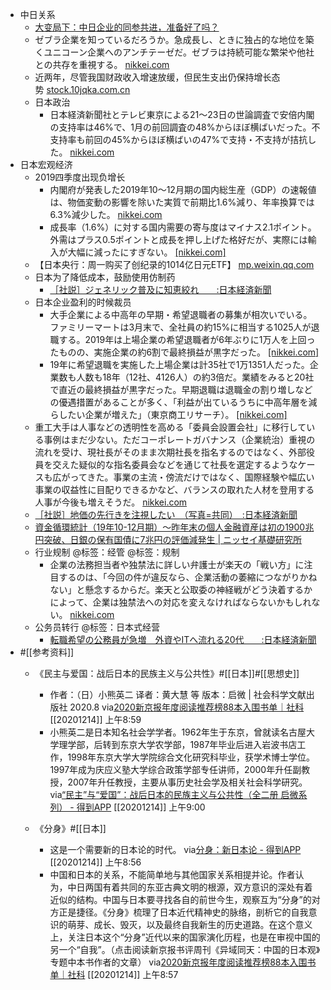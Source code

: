 - 中日关系
    - [大变局下：中日企业的同参共进，准备好了吗？](https://www.diigo.com/outliner/diigo_items/904019/12128769/541632915?key=34d57b46e1)
    - ゼブラ企業を知っているだろうか。急成長し、ときに独占的な地位を築くユニコーン企業へのアンチテーゼだ。ゼブラは持続可能な繁栄や他社との共存を重視する。 [nikkei.com](https://www.nikkei.com/article/DGKKZO55952820R20C20A2TCR000/)
    - 近两年，尽管我国财政收入增速放缓，但民生支出仍保持增长态势 [stock.10jqka.com.cn](http://stock.10jqka.com.cn/20200214/c617494202.shtml)
    - 日本政治
        - 日本経済新聞社とテレビ東京による21～23日の世論調査で安倍内閣の支持率は46%で、1月の前回調査の48%からほぼ横ばいだった。不支持率も前回の45%からほぼ横ばいの47%で支持・不支持が拮抗した。 [nikkei.com](https://www.nikkei.com/article/DGXMZO55990080T20C20A2MM8000/?n_cid=TRPN0017)
- 日本宏观经济
    - 2019四季度出现负增长
        - 内閣府が発表した2019年10～12月期の国内総生産（GDP）の速報値は、物価変動の影響を除いた実質で前期比1.6%減り、年率換算では6.3%減少した。 [nikkei.com](https://www.nikkei.com/article/DGKKZO55729720X10C20A2EA1000/)
        - 成長率（1.6%）に対する国内需要の寄与度はマイナス2.1ポイント。外需はプラス0.5ポイントと成長を押し上げた格好だが、実際には輸入が大幅に減ったにすぎない。 [[nikkei.com]](https://www.nikkei.com/article/DGKKZO55729720X10C20A2EA1000/)
    - 【日本央行：周一购买了创纪录的1014亿日元ETF】 [mp.weixin.qq.com](https://mp.weixin.qq.com/s?__biz=MTA3NDI5ODU0MQ==&mid=2655802900&idx=1&sn=1d28ee2e5414c5bffbf8002d7bd3617d&chksm=738f7fd644f8f6c0eb829f5b8402f85a0dd16beea4bf66967a3fe757dc82ae3300b31d646149)
    - 日本为了降低成本，鼓励使用仿制药
        - [［社説］ジェネリック普及に知恵絞れ　　:日本経済新聞](https://www.diigo.com/outliner/diigo_items/904019/12128769/541204984?key=34d57b46e1)
    - 日本企业盈利的时候裁员
        - 大手企業による中高年の早期・希望退職者の募集が相次いでいる。ファミリーマートは3月末で、全社員の約15%に相当する1025人が退職する。2019年は上場企業の希望退職者が6年ぶりに1万人を上回ったものの、実施企業の約6割で最終損益が黒字だった。 [[nikkei.com]](https://www.nikkei.com/article/DGXMZO55897700Q0A220C2TJ1000/)
        - 19年に希望退職を実施した上場企業は計35社で1万1351人だった。企業数も人数も18年（12社、4126人）の約3倍だ。業績をみると20社で直近の最終損益が黒字だった。早期退職は退職金の割り増しなどの優遇措置があることが多く、「利益が出ているうちに中高年層を減らしたい企業が増えた」（東京商工リサーチ）。 [[nikkei.com]](https://www.nikkei.com/article/DGXMZO55897700Q0A220C2TJ1000/)
    - 重工大手は人事などの透明性を高める「委員会設置会社」に移行している事例はまだ少ない。ただコーポレートガバナンス（企業統治）重視の流れを受け、現社長がそのまま次期社長を指名するのではなく、外部役員を交えた疑似的な指名委員会などを通じて社長を選定するようなケースも広がってきた。事業の主流・傍流だけではなく、国際経験や幅広い事業の収益性に目配りできるかなど、バランスの取れた人材を登用する人事が今後も増えそうだ。 [nikkei.com](https://www.nikkei.com/article/DGXMZO56006500V20C20A2TJC000/)
    - [［社説］地価の先行きを注視したい　（写真=共同）　:日本経済新聞](https://www.diigo.com/outliner/diigo_items/904019/12128769/544286275?key=34d57b46e1)
    - [資金循環統計（19年10-12月期）～昨年末の個人金融資産は初の1900兆円突破、日銀の保有国債に7兆円の評価減発生 | ニッセイ基礎研究所](https://www.diigo.com/outliner/diigo_items/904019/12128769/545268619?key=34d57b46e1)
    - 行业规制 @标签：经管 @标签：规制
        - 企業の法務担当者や独禁法に詳しい弁護士が楽天の「戦い方」に注目するのは、「今回の件が違反なら、企業活動の萎縮につながりかねない」と懸念するからだ。楽天と公取委の神経戦がどう決着するかによって、企業は独禁法への対応を変えなければならないかもしれない。 [nikkei.com](https://www.nikkei.com/article/DGKKZO56052260V20C20A2EA1000/)
    - 公务员转行 @标签：日本式经营
        - [転職希望の公務員が急増　外資やITへ流れる20代　　:日本経済新聞](https://www.diigo.com/outliner/diigo_items/904019/12128769/543788565?key=34d57b46e1)
- #[[参考资料]]
    - 《民主与爱国：战后日本的民族主义与公共性》#[[日本]]#[[思想史]]

        - 作者：（日）小熊英二
译者：黄大慧 等 
版本：启微 | 社会科学文献出版社
2020.8
via[2020新京报年度阅读推荐榜88本入围书单｜社科](https://mp.weixin.qq.com/s?__biz=MjM5NTUxOTc4Mw==&mid=2650509167&idx=2&sn=bdde643cfbcbc8c61bba02a627f73979&chksm=bef86327898fea311f204ebcafa545d0f15b1050ba926add7f68e06f7ede9ebf2febbe9ed8f2)
[[20201214]] 上午8:59
        - 小熊英二是日本知名社会学学者。1962年生于东京，曾就读名古屋大学理学部，后转到东京大学农学部，1987年毕业后进入岩波书店工作，1998年东京大学大学院综合文化研究科毕业，获学术博士学位。1997年成为庆应义塾大学综合政策学部专任讲师，2000年升任副教授，2007年升任教授，主要从事历史社会学及相关社会科学研究。
via[“民主”与“爱国”：战后日本的民族主义与公共性（全二册 启微系列） - 得到APP](https://www.dedao.cn/reader?id=ORa2P4NNLqmQPG2178z5gvkDndlOxWyAG2WajK6BEVXYRrJpA9M4oybeZpqAKQgj)
[[20201214]] 上午9:00
    - 《分身》#[[日本]]
        - 这是一个需要新的日本论的时代。
via[分身：新日本论 - 得到APP](https://www.dedao.cn/reader?id=bBVDEXGGLn7eB51b8NjVRqDoQJPMk3aYOP3adYrXmAxE4Ov92lgzK6ZypxLqdQjp)
[[20201214]] 上午8:56
        - 中国和日本的关系，不能简单地与其他国家关系相提并论。作者认为，中日两国有着共同的东亚古典文明的根源，双方意识的深处有着近似的结构。中国与日本要寻找各自的前世今生，观察互为“分身”的对方正是捷径。《分身》梳理了日本近代精神史的脉络，剖析它的自我意识的萌芽、成长、毁灭，以及最终自我新生的历史道路。在这个意义上，关注日本这个“分身”近代以来的国家演化历程，也是在审视中国的另一个“自我”。（点击阅读新京报书评周刊《异域同天：中国的日本观》专题中本书作者的文章）
via[2020新京报年度阅读推荐榜88本入围书单｜社科](https://mp.weixin.qq.com/s?__biz=MjM5NTUxOTc4Mw==&mid=2650509167&idx=2&sn=bdde643cfbcbc8c61bba02a627f73979&chksm=bef86327898fea311f204ebcafa545d0f15b1050ba926add7f68e06f7ede9ebf2febbe9ed8f2)
[[20201214]] 上午8:57
